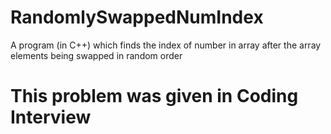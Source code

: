 # RandomlySwappedNumIndex
A program (in C++) which finds the index of number in array after the array elements being swapped in random order

# This problem was given in Coding Interview #
